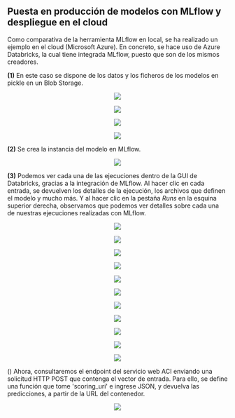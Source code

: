 ## Puesta en producción de modelos con MLflow y despliegue en el cloud

Como comparativa de la herramienta MLflow en local, se ha realizado un ejemplo en el cloud (Microsoft Azure). En concreto, se hace uso de Azure Databricks, la cual tiene integrada MLflow, puesto que son de los mismos creadores.

**(1)** En este caso se dispone de los datos y los ficheros de los modelos en pickle en un Blob Storage.

<p align="center">
  <img src="../docs/imagenes/azure/1.png">
</p>

<p align="center">
  <img src="../docs/imagenes/azure/2.png">
</p>

<p align="center">
  <img src="../docs/imagenes/azure/3.png">
</p>

<p align="center">
  <img src="../docs/imagenes/azure/4.png">
</p>

**(2)** Se crea la instancia del modelo en MLflow. 

<p align="center">
  <img src="../docs/imagenes/azure/5.png">
</p>

**(3)** Podemos ver cada una de las ejecuciones dentro de la GUI de Databricks, gracias a la integración de MLflow. Al hacer clic en cada entrada, se devuelven los detalles de la ejecución, los archivos que definen el modelo y mucho más. Y al hacer clic en la pestaña _Runs_ en la esquina superior derecha, observamos que podemos ver detalles sobre cada una de nuestras ejecuciones realizadas con MLflow. 

<p align="center">
  <img src="../docs/imagenes/azure/6.png">
</p>

<p align="center">
  <img src="../docs/imagenes/azure/1.png">
</p>

<p align="center">
  <img src="../docs/imagenes/azure/1.png">
</p>

<p align="center">
  <img src="../docs/imagenes/azure/7.png">
</p>

<p align="center">
  <img src="../docs/imagenes/azure/8.png">
</p>

<p align="center">
  <img src="../docs/imagenes/azure/9.png">
</p>

<p align="center">
  <img src="../docs/imagenes/azure/10.png">
</p>

<p align="center">
  <img src="../docs/imagenes/azure/11.png">
</p>

<p align="center">
  <img src="../docs/imagenes/azure/12.png">
</p>

<p align="center">
  <img src="../docs/imagenes/azure/13.png">
</p>

<p align="center">
  <img src="../docs/imagenes/azure/14.png">
</p>

() Ahora, consultaremos el endpoint del servicio web ACI enviando una solicitud HTTP POST que contenga el vector de entrada. Para ello, se define una función que tome 'scoring_uri' e ingrese JSON, y devuelva las predicciones, a partir de la URL del contenedor.

<p align="center">
  <img src="../docs/imagenes/azure/15.png">
</p>
